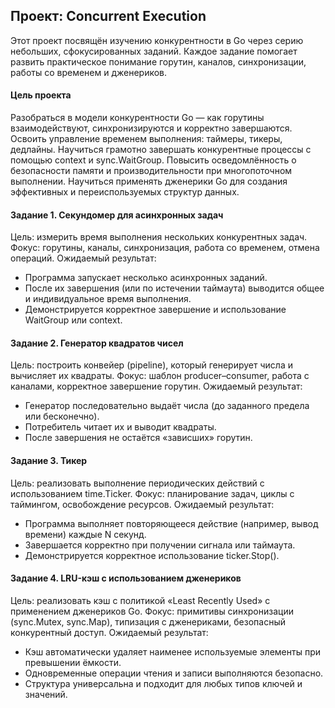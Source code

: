 ## Проект: Concurrent Execution

Этот проект посвящён изучению конкурентности в Go через серию небольших, сфокусированных заданий.
Каждое задание помогает развить практическое понимание горутин, каналов, синхронизации, работы со временем и дженериков.

#### Цель проекта

Разобраться в модели конкурентности Go — как горутины взаимодействуют, синхронизируются и корректно завершаются.
Освоить управление временем выполнения: таймеры, тикеры, дедлайны.
Научиться грамотно завершать конкурентные процессы с помощью context и sync.WaitGroup.
Повысить осведомлённость о безопасности памяти и производительности при многопоточном выполнении.
Научиться применять дженерики Go для создания эффективных и переиспользуемых структур данных.

#### Задание 1. Секундомер для асинхронных задач

Цель: измерить время выполнения нескольких конкурентных задач.
Фокус: горутины, каналы, синхронизация, работа со временем, отмена операций.
Ожидаемый результат:
- Программа запускает несколько асинхронных заданий.
- После их завершения (или по истечении таймаута) выводится общее и индивидуальное время выполнения.
- Демонстрируется корректное завершение и использование WaitGroup или context.

#### Задание 2. Генератор квадратов чисел

Цель: построить конвейер (pipeline), который генерирует числа и вычисляет их квадраты.
Фокус: шаблон producer–consumer, работа с каналами, корректное завершение горутин.
Ожидаемый результат:
- Генератор последовательно выдаёт числа (до заданного предела или бесконечно).
- Потребитель читает их и выводит квадраты.
- После завершения не остаётся «зависших» горутин.

#### Задание 3. Тикер

Цель: реализовать выполнение периодических действий с использованием time.Ticker.
Фокус: планирование задач, циклы с таймингом, освобождение ресурсов.
Ожидаемый результат:
- Программа выполняет повторяющееся действие (например, вывод времени) каждые N секунд.
- Завершается корректно при получении сигнала или таймаута.
- Демонстрируется корректное использование ticker.Stop().

#### Задание 4. LRU-кэш с использованием дженериков

Цель: реализовать кэш с политикой «Least Recently Used» с применением дженериков Go.
Фокус: примитивы синхронизации (sync.Mutex, sync.Map), типизация с дженериками, безопасный конкурентный доступ.
Ожидаемый результат:
- Кэш автоматически удаляет наименее используемые элементы при превышении ёмкости.
- Одновременные операции чтения и записи выполняются безопасно.
- Структура универсальна и подходит для любых типов ключей и значений.